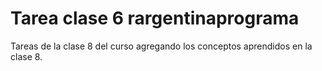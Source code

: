 # Tarea clase 6 rargentinaprograma
 Tareas de la clase 8 del curso agregando los conceptos aprendidos en la clase 8.
